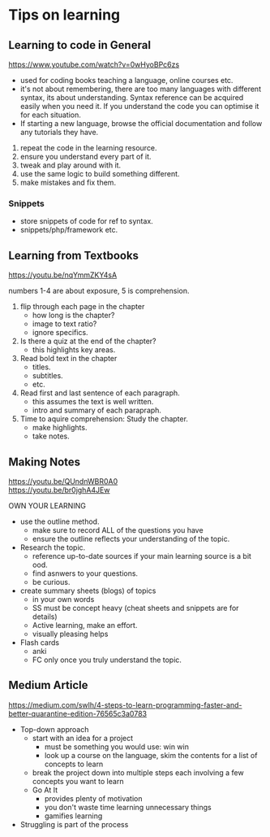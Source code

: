# Tips on learning

## Learning to code in General
https://www.youtube.com/watch?v=0wHyoBPc6zs

* used for coding books teaching a language, online courses etc.
* it's not about remembering, there are too many languages with different syntax, its about understanding. Syntax reference can be acquired easily when you need it. If you understand the code you can optimise it for each situation.
* If starting a new language, browse the official documentation and follow any tutorials they have.

1. repeat the code in the learning resource.
2. ensure you understand every part of it.
3. tweak and play around with it.
4. use the same logic to build something different.
5. make mistakes and fix them.

### Snippets

* store snippets of code for ref to syntax.
* snippets/php/framework etc.


## Learning from Textbooks
https://youtu.be/nqYmmZKY4sA

numbers 1-4 are about exposure, 5 is comprehension.
1. flip through each page in the chapter
   * how long is the chapter?
   * image to text ratio?
   * ignore specifics.
2. Is there a quiz at the end of the chapter?
   * this highlights key areas.
3. Read bold text in the chapter
   * titles.
   * subtitles.
   * etc.
4. Read first and last sentence of each paragraph.
   * this assumes the text is well written.
   * intro and summary of each parapraph.
5. Time to aquire comprehension: Study the chapter.
   * make highlights.
   * take notes.


## Making Notes
https://youtu.be/QUndnWBR0A0  
https://youtu.be/br0jghA4JEw

OWN YOUR LEARNING
* use the outline method.
  * make sure to record ALL of the questions you have
  * ensure the outline reflects your understanding of the topic.
* Research the topic.
  * reference up-to-date sources if your main learning source is a bit ood.
  * find asnwers to your questions.
  * be curious.
* create summary sheets (blogs) of topics
  * in your own words
  * SS must be concept heavy (cheat sheets and snippets are for details)
  * Active learning, make an effort.
  * visually pleasing helps
* Flash cards
  * anki
  * FC only once you truly understand the topic.

## Medium Article
https://medium.com/swlh/4-steps-to-learn-programming-faster-and-better-quarantine-edition-76565c3a0783

* Top-down approach
  * start with an idea for a project
    * must be something you would use: win win
    * look up a course on the language, skim the contents for a list of concepts to learn
  * break the project down into multiple steps each involving a few concepts you want to learn
  * Go At It
    * provides plenty of motivation
    * you don't waste time learning unnecessary things
    * gamifies learning
* Struggling is part of the process